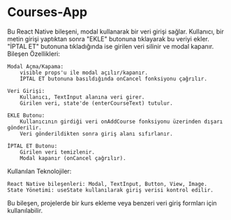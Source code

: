 ﻿# Courses-App
Bu React Native bileşeni, modal kullanarak bir veri girişi sağlar. Kullanıcı, bir metin girişi yaptıktan sonra "EKLE" butonuna tıklayarak bu veriyi ekler. "İPTAL ET" butonuna tıkladığında ise girilen veri silinir ve modal kapanır.
Bileşen Özellikleri:

    Modal Açma/Kapama:
        visible props'u ile modal açılır/kapanır.
        İPTAL ET butonuna basıldığında onCancel fonksiyonu çağrılır.

    Veri Girişi:
        Kullanıcı, TextInput alanına veri girer.
        Girilen veri, state'de (enterCourseText) tutulur.

    EKLE Butonu:
        Kullanıcının girdiği veri onAddCourse fonksiyonu üzerinden dışarı gönderilir.
        Veri gönderildikten sonra giriş alanı sıfırlanır.

    İPTAL ET Butonu:
        Girilen veri temizlenir.
        Modal kapanır (onCancel çağrılır).

Kullanılan Teknolojiler:

    React Native bileşenleri: Modal, TextInput, Button, View, Image.
    State Yönetimi: useState kullanılarak giriş verisi kontrol edilir.

Bu bileşen, projelerde bir kurs ekleme veya benzeri veri giriş formları için kullanılabilir.
